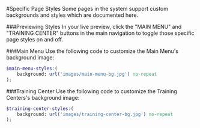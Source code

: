 #Specific Page Styles
Some pages in the system support custom backgrounds and styles which are documented here.

###Previewing Styles
In your live preview, click the "MAIN MENU" and "TRAINING CENTER" buttons in the main navigation to toggle those specific page styles on and off.

###Main Menu
Use the following code to customize the Main Menu's background image:
```scss
$main-menu-styles:(
    background: url('images/main-menu-bg.jpg') no-repeat
);
```

###Training Center
Use the following code to customize the Training Centers's background image:
```scss
$training-center-styles:(
    background: url('images/training-center-bg.jpg') no-repeat
);
```
